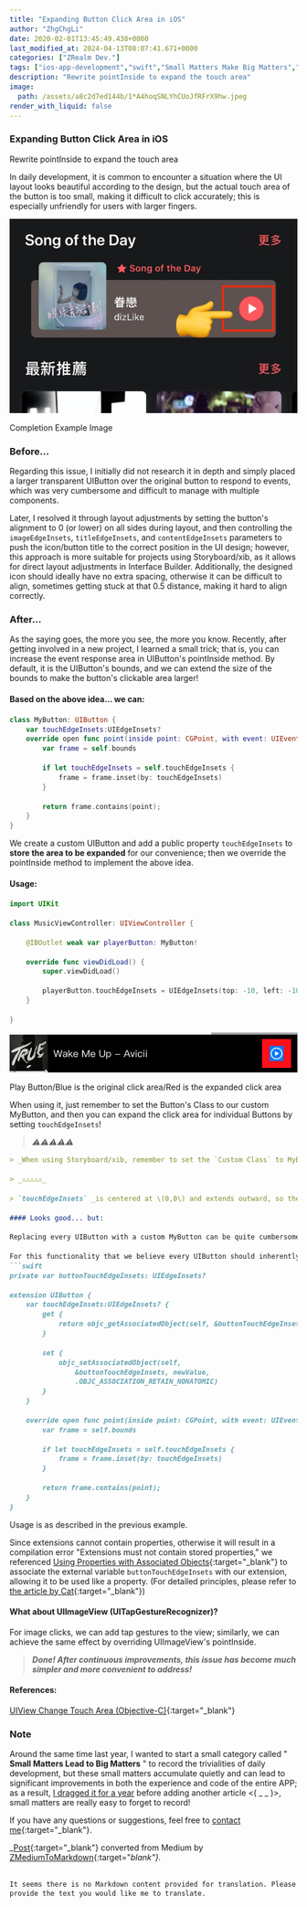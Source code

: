 ```yaml
---
title: "Expanding Button Click Area in iOS"
author: "ZhgChgLi"
date: 2020-02-01T13:45:49.438+0000
last_modified_at: 2024-04-13T08:07:41.671+0000
categories: ["ZRealm Dev."]
tags: ["ios-app-development","swift","Small Matters Make Big Matters","uikit","ios"]
description: "Rewrite pointInside to expand the touch area"
image:
  path: /assets/a8c2d7ed144b/1*A4hoqSNLYhCUoJfRFrX9hw.jpeg
render_with_liquid: false
---
```


### Expanding Button Click Area in iOS

Rewrite pointInside to expand the touch area


In daily development, it is common to encounter a situation where the UI layout looks beautiful according to the design, but the actual touch area of the button is too small, making it difficult to click accurately; this is especially unfriendly for users with larger fingers.


![Completion Example Image](/assets/a8c2d7ed144b/1*A4hoqSNLYhCUoJfRFrX9hw.jpeg)

Completion Example Image
### Before…

Regarding this issue, I initially did not research it in depth and simply placed a larger transparent UIButton over the original button to respond to events, which was very cumbersome and difficult to manage with multiple components.

Later, I resolved it through layout adjustments by setting the button's alignment to 0 (or lower) on all sides during layout, and then controlling the `imageEdgeInsets`, `titleEdgeInsets`, and `contentEdgeInsets` parameters to push the icon/button title to the correct position in the UI design; however, this approach is more suitable for projects using Storyboard/xib, as it allows for direct layout adjustments in Interface Builder. Additionally, the designed icon should ideally have no extra spacing, otherwise it can be difficult to align, sometimes getting stuck at that 0.5 distance, making it hard to align correctly.
### After…

As the saying goes, the more you see, the more you know. Recently, after getting involved in a new project, I learned a small trick; that is, you can increase the event response area in UIButton's pointInside method. By default, it is the UIButton's bounds, and we can extend the size of the bounds to make the button's clickable area larger!
#### Based on the above idea… we can:
```swift
class MyButton: UIButton {
    var touchEdgeInsets:UIEdgeInsets?
    override open func point(inside point: CGPoint, with event: UIEvent?) -> Bool {
        var frame = self.bounds
        
        if let touchEdgeInsets = self.touchEdgeInsets {
            frame = frame.inset(by: touchEdgeInsets)
        }
        
        return frame.contains(point);
    }
}
```

We create a custom UIButton and add a public property `touchEdgeInsets` to **store the area to be expanded** for our convenience; then we override the pointInside method to implement the above idea.
#### Usage:
```swift
import UIKit

class MusicViewController: UIViewController {

    @IBOutlet weak var playerButton: MyButton!
    
    override func viewDidLoad() {
        super.viewDidLoad()
        
        playerButton.touchEdgeInsets = UIEdgeInsets(top: -10, left: -10, bottom: -10, right: -10)
    }
    
}
```


![Play Button/Blue is the original click area/Red is the expanded click area](/assets/a8c2d7ed144b/1*EvI5wmNos0TjGDrapnHLgg.png)

Play Button/Blue is the original click area/Red is the expanded click area

When using it, just remember to set the Button's Class to our custom MyButton, and then you can expand the click area for individual Buttons by setting `touchEdgeInsets`!


> _️⚠️⚠️⚠️⚠️️️️⚠️️️️_

```markdown
> _When using Storyboard/xib, remember to set the `Custom Class` to MyButton_ 

> _⚠️⚠️⚠️⚠️⚠️_ 

> `touchEdgeInsets` _is centered at \(0,0\) and extends outward, so the distances for top, bottom, left, and right need to be **negative** to extend._ 

#### Looks good... but:

Replacing every UIButton with a custom MyButton can be quite cumbersome and increases the complexity of the code, and it may even cause conflicts in large projects.

For this functionality that we believe every UIButton should inherently possess, if possible, we hope to directly extend the original UIButton:
```swift
private var buttonTouchEdgeInsets: UIEdgeInsets?

extension UIButton {
    var touchEdgeInsets:UIEdgeInsets? {
        get {
            return objc_getAssociatedObject(self, &buttonTouchEdgeInsets) as? UIEdgeInsets
        }

        set {
            objc_setAssociatedObject(self,
                &buttonTouchEdgeInsets, newValue,
                .OBJC_ASSOCIATION_RETAIN_NONATOMIC)
        }
    }
    
    override open func point(inside point: CGPoint, with event: UIEvent?) -> Bool {
        var frame = self.bounds
        
        if let touchEdgeInsets = self.touchEdgeInsets {
            frame = frame.inset(by: touchEdgeInsets)
        }
        
        return frame.contains(point);
    }
}
```

Usage is as described in the previous example.

Since extensions cannot contain properties, otherwise it will result in a compilation error "Extensions must not contain stored properties," we referenced [Using Properties with Associated Objects](https://swifter.tips/associated-object/){:target="_blank"} to associate the external variable `buttonTouchEdgeInsets` with our extension, allowing it to be used like a property. \(For detailed principles, please refer to [the article by Cat](https://swifter.tips/associated-object/){:target="_blank"}\)

#### What about UIImageView (UITapGestureRecognizer)?

For image clicks, we can add tap gestures to the view;
similarly, we can achieve the same effect by overriding UIImageView's pointInside.

> **_Done! After continuous improvements, this issue has become much simpler and more convenient to address!_** 

#### References:

[UIView Change Touch Area (Objective-C)](https://bqlin.github.io/iOS/UIView%20%E6%94%B9%E5%8F%98%E8%A7%A6%E6%91%B8%E8%8C%83%E5%9B%B4/){:target="_blank"}

### Note

Around the same time last year, I wanted to start a small category called " **Small Matters Lead to Big Matters** " to record the trivialities of daily development, but these small matters accumulate quietly and can lead to significant improvements in both the experience and code of the entire APP; as a result, [I dragged it for a year](../6012b7b4f612/) before adding another article &lt;\( \_ \_ \)&gt;, small matters are really easy to forget to record!

If you have any questions or suggestions, feel free to [contact me](https://www.zhgchg.li/contact){:target="_blank"}.

_[Post](https://medium.com/zrealm-ios-dev/ios-%E6%93%B4%E5%A4%A7%E6%8C%89%E9%88%95%E9%BB%9E%E6%93%8A%E7%AF%84%E5%9C%8D-a8c2d7ed144b){:target="_blank"} converted from Medium by [ZMediumToMarkdown](https://github.com/ZhgChgLi/ZMediumToMarkdown){:target="_blank"}._
```

It seems there is no Markdown content provided for translation. Please provide the text you would like me to translate.
